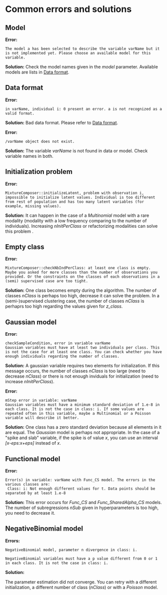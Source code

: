 # Common errors and solutions

## Model

**Error:**

```text
The model a has been selected to describe the variable varName but it is not implemented yet. Please choose an available model for this variable.
```

**Solution:** Check the model names given in the *model* parameter. Available models are lists in [Data format](./dataFormat.md).

## Data format

**Error:**

```text
in varName, individual i: 0 present an error. a is not recognized as a valid format.
```

**Solution:** Bad data format. Please refer to [Data format](./dataFormat.md).


**Error:**

```text
/varName object does not exist.
```

**Solution:** The variable *varName* is not found in data or model. Check variable names in both.


## Initialization problem

**Error:**

```text
MixtureComposer::initializeLatent, problem with observation i, impossible to initialize latent values. Individual is too different from rest of population and has too many latent variables (for example, missing values).
```

**Solution:** It can happen in the case of a *Multinomial* model with a rare modality (modality with a low frequency comparing to the number of individuals). Increasing *nInitPerClass* or refactorizing modalities can solve this problem .

## Empty class

**Error:**

```text
MixtureComposer::checkNbIndPerClass: at least one class is empty.
Maybe you asked for more classes than the number of observations you provided. Or the constraints on the classes of each observations in a (semi) supervised case are too tight.
```

**Solution:**
One class becomes empty during the algorithm.
The number of classes *nClass* is perhaps too high, decrease it can solve the problem.
In a (semi-)supervised clustering case, the number of classes *nClass* is perhaprs too high regarding the values given for *z_class*.

## Gaussian model

**Error:**

```text
checkSampleCondition, error in variable varName
Gaussian variables must have at least two individuals per class. This is not the case for at least one class. You can check whether you have enough individuals regarding the number of classes.
```

**Solution:**
A gaussian variable requires two elements for initialization. If this message occurs, the number of classes *nClass* is too large (need to decrease *nClass*) or there is not enough inviduals for initialization (need to increase *nInitPerClass*).

**Error:**

```text
mStep error in variable: varName
Gaussian variables must have a minimum standard deviation of 1.e-8 in each class. It is not the case in class: i. If some values are repeated often in this variable, maybe a Multinomial or a Poisson variable will describe it better.
```

**Solution:** One class has a zero standard deviation because all elements in it are equal. The *Gaussian* model is perhaps not appropriate.
In the case of a "spike and slab" variable, if the spike is of value *x*, you can use an interval *[x-eps:x+eps]* instead of *x*.

## Functional model

**Error:**

```text
Error(s) in variable: varName with Func_CS model. The errors in the various classes are:
 Class: i: Not enough different values for t. Data points should be separated by at least 1.e-8
```

**Solution:**
This error occurs for *Func_CS* and *Func_SharedAlpha_CS* models. The number of subregressions *nSub* given in hyperparameters is too high, you need to decrease it.

## NegativeBinomial model

**Errors:**

```text
NegativeBinomial model, parameter n divergence in class: i.
```

```text
NegativeBinomial variables must have a p value different from 0 or 1 in each class. It is not the case in class: i.
```

**Solution:**

The parameter estimation did not converge. You can retry with a different initialization, a different number of class (*nClass*) or with a *Poisson* model.
